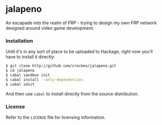 # jalapeno

An excapade into the realm of FRP - trying to design my own FRP network designed
around video game development.

### Installation

Until it's in any sort of place to be uploaded to Hackage, right now you'll have
to install it directly:

```bash
$ git clone http://github.com/crockeo/jalapeno.git
$ cd jalapeno
$ cabal sandbox init
$ cabal install --only-dependencies
$ cabal sdist
```

And then use `cabal` to install directly from the source distribution.

### License

Refer to the `LICENSE` file for licensing information.
